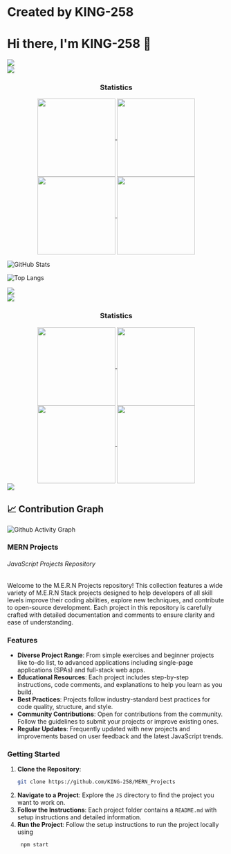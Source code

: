 # Created by KING-258
# Hi there, I'm KING-258 👋

<div> 
  <a href="https://github.com/KING-258" target="_blank"><img src="https://img.shields.io/badge/GitHub-100000?style=for-the-badge&logo=github&logoColor=white" target="_blank"></a>
</div>

<img src="https://user-images.githubusercontent.com/73097560/115834477-dbab4500-a447-11eb-908a-139a6edaec5c.gif">

<h3 align="center">Statistics</h3>
<div align="center">
  <a href="https://github.com/KING-258">
    <img align="center" src="http://github-profile-summary-cards.vercel.app/api/cards/repos-per-language?username=KING-258&theme=2077" height="180em" />
    <img align="center" src="http://github-profile-summary-cards.vercel.app/api/cards/stats?username=KING-258&theme=2077" height="180em" />
    <img align="center" src="http://github-profile-summary-cards.vercel.app/api/cards/most-commit-language?username=KING-258&theme=2077" height="180em" />
    <img align="center" src="http://github-profile-summary-cards.vercel.app/api/cards/productive-time?username=KING-258&theme=2077" height="180em" />
  </a>
</div>

![GitHub Stats](https://readme-md-stats.vercel.app/api?username=KING-258&theme=dark)

![Top Langs](https://readme-md-stats.vercel.app/api/top-langs/?username=KING-258)

<div> 
  <a href="https://github.com/KING-258" target="_blank"><img src="https://img.shields.io/badge/GitHub-100000?style=for-the-badge&logo=github&logoColor=white" target="_blank"></a>
</div>
<img src="https://user-images.githubusercontent.com/73097560/115834477-dbab4500-a447-11eb-908a-139a6edaec5c.gif">
<h3 align="center">Statistics</h3>
<div align="center">
  <a href="https://github.com/KING-258">
    <img align="center" src="http://github-profile-summary-cards.vercel.app/api/cards/repos-per-language?username=KING-258&theme=2077" height="180em" />
    <img align="center" src="http://github-profile-summary-cards.vercel.app/api/cards/stats?username=KING-258&theme=2077" height="180em" />
    <br>
    <img align="center" src="http://github-profile-summary-cards.vercel.app/api/cards/most-commit-language?username=KING-258&theme=2077" height="180em" />
    <img align="center" src="http://github-profile-summary-cards.vercel.app/api/cards/productive-time?username=KING-258&theme=2077" height="180em" />
  </a>
</div>
<img src="https://user-images.githubusercontent.com/73097560/115834477-dbab4500-a447-11eb-908a-139a6edaec5c.gif">

## 📈 Contribution Graph
![Github Activity Graph](https://github-readme-activity-graph.vercel.app/graph?username=KING-258&theme=react)

### MERN Projects
###### JavaScript Projects Repository

Welcome to the M.E.R.N Projects repository! This collection features a wide variety of M.E.R.N Stack projects designed to help developers of all skill levels improve their coding abilities, explore new techniques, and contribute to open-source development. Each project in this repository is carefully crafted with detailed documentation and comments to ensure clarity and ease of understanding.

### Features

- **Diverse Project Range**: From simple exercises and beginner projects like to-do list, to advanced applications including single-page applications (SPAs) and full-stack web apps.
- **Educational Resources**: Each project includes step-by-step instructions, code comments, and explanations to help you learn as you build.
- **Best Practices**: Projects follow industry-standard best practices for code quality, structure, and style.
- **Community Contributions**: Open for contributions from the community. Follow the guidelines to submit your projects or improve existing ones.
- **Regular Updates**: Frequently updated with new projects and improvements based on user feedback and the latest JavaScript trends.

### Getting Started

1. **Clone the Repository**: 
    ```bash
    git clone https://github.com/KING-258/MERN_Projects
    ```
2. **Navigate to a Project**: Explore the `JS` directory to find the project you want to work on.
3. **Follow the Instructions**: Each project folder contains a `README.md` with setup instructions and detailed information.
4. **Run the Project**: Follow the setup instructions to run the project locally using
   ```bash
    npm start
    ```
